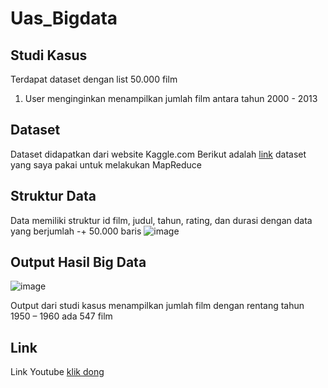 # Uas_Bigdata

## Studi Kasus 
Terdapat dataset dengan list 50.000 film 
1. User menginginkan menampilkan jumlah film antara tahun 2000 - 2013

## Dataset
Dataset didapatkan dari website Kaggle.com
Berikut adalah [link](https://www.kaggle.com/datasets/stefanoleone992/filmtv-movie-dataseet) dataset yang saya pakai untuk melakukan MapReduce

## Struktur Data
Data memiliki struktur id film, judul, tahun, rating, dan durasi 
dengan data yang berjumlah -+ 50.000 baris
![image](https://user-images.githubusercontent.com/65906559/176164682-5113fe8b-8832-42bb-bf42-f774270f5b4a.png)


## Output Hasil Big Data
![image](https://user-images.githubusercontent.com/65906559/176164824-6981623d-8880-4f02-887e-bc4ee03de847.png)

 Output dari studi kasus menampilkan jumlah film dengan rentang tahun 1950 – 1960 ada 547 film
 
## Link 
Link Youtube [klik dong](https://youtu.be/tKGX5q--0Fs)

